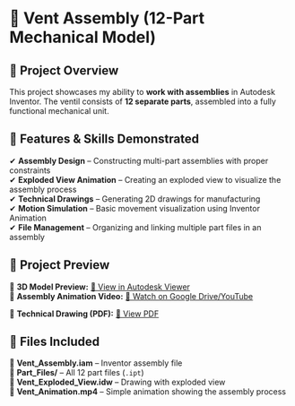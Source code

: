 # 🔧 Vent Assembly (12-Part Mechanical Model)

## 📌 Project Overview
This project showcases my ability to **work with assemblies** in Autodesk Inventor. The ventil consists of **12 separate parts**, assembled into a fully functional mechanical unit.

## 📂 Features & Skills Demonstrated
✔ **Assembly Design** – Constructing multi-part assemblies with proper constraints  
✔ **Exploded View Animation** – Creating an exploded view to visualize the assembly process  
✔ **Technical Drawings** – Generating 2D drawings for manufacturing  
✔ **Motion Simulation** – Basic movement visualization using Inventor Animation  
✔ **File Management** – Organizing and linking multiple part files in an assembly  

## 📸 Project Preview
🔹 **3D Model Preview:** [🔗 View in Autodesk Viewer](https://autode.sk/41qdtps)  
🔹 **Assembly Animation Video:** [🎥 Watch on Google Drive/YouTube](https://drive.google.com/file/d/1U78o7ZF_NKNAqepRTX7_LwuaxLMHuSWh/view?usp=drive_link)

🔹 **Technical Drawing (PDF):** [📄 View PDF](VALVE%20DRAWING.jpg)

## 📂 Files Included
📁 **Vent_Assembly.iam** – Inventor assembly file  
📁 **Part_Files/** – All 12 part files (`.ipt`)  
📁 **Vent_Exploded_View.idw** – Drawing with exploded view  
📁 **Vent_Animation.mp4** – Simple animation showing the assembly process  

